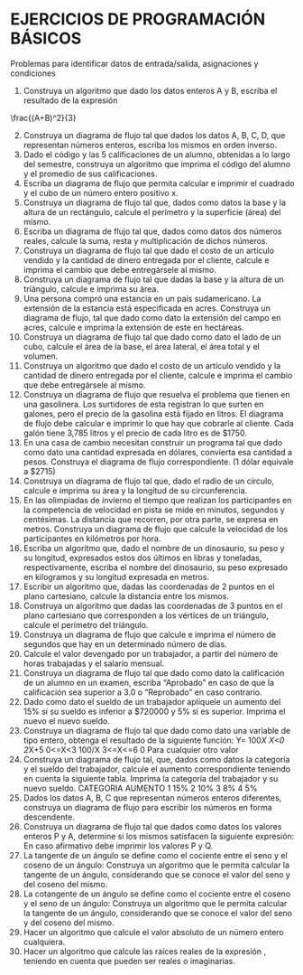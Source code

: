 # EJERCICIOS DE PROGRAMACIÓN BÁSICOS

Problemas para identificar datos de entrada/salida, asignaciones y condiciones

1. Construya un algoritmo que dado los datos enteros A y B, escriba el resultado de la expresión

\frac{(A+B)^2}{3}

2. Construya un diagrama de flujo tal que dados los datos A, B, C, D, que representan números enteros, escriba los mismos en orden inverso.
3.	Dado el código y las 5 calificaciones de un alumno, obtenidas a lo largo del semestre, construya un algoritmo que imprima el código del alumno y el promedio de sus calificaciones.
4.	Escriba un diagrama de flujo que permita calcular e imprimir el cuadrado y el cubo de un número entero positivo x.
5.	Construya un diagrama de flujo tal que, dados como datos la base y la altura de un rectángulo, calcule el perímetro y la superficie (área) del mismo.
6.	Escriba un diagrama de flujo tal que, dados como datos dos números reales, calcule la suma, resta y multiplicación de dichos números.
7.	Construya un diagrama de flujo tal que dado el costo de un artículo vendido y la cantidad de dinero entregada por el cliente, calcule e imprima el cambio que debe entregársele al mismo.
8.	Construya un diagrama de flujo tal que dadas la base y la altura de un triángulo, calcule e imprima su área.
9.	Una persona compró una estancia en un país sudamericano.  La extensión de la estancia está especificada en acres.  Construya un diagrama de flujo, tal que dado como dato la extensión del campo en acres, calcule e imprima la extensión de este en hectáreas.
10.	Construya un diagrama de flujo tal que dado como dato el lado de un cubo, calcule el área de la base, el área lateral, el área total y el volumen.
11.	Construya un algoritmo que dado el costo de un artículo vendido y la cantidad de dinero entregada por el cliente, calcule e imprima el cambio que debe entregársele al mismo.
12.	Construya un diagrama de flujo que resuelva el problema que tienen en una gasolinera.  Los surtidores de esta registran lo que surten en galones, pero el precio de la gasolina está fijado en litros.  El diagrama de flujo debe calcular e imprimir lo que hay que cobrarle al cliente.  Cada galón tiene 3,785 litros y el precio de cada litro es de $1750.
13.	 En una casa de cambio necesitan construir un programa tal que dado como dato una cantidad expresada en dólares, convierta esa cantidad a pesos.  Construya el diagrama de flujo correspondiente. (1 dólar equivale a $2715)
14.	Construya un diagrama de flujo tal que, dado el radio de un círculo, calcule e imprima su área y la longitud de su circunferencia.
15.	En las olimpiadas de invierno el tiempo que realizan los participantes en la competencia de velocidad en pista se mide en minutos, segundos y centésimas.  La distancia que recorren, por otra parte, se expresa en metros.  Construya un diagrama de flujo que calcule la velocidad de los participantes en kilómetros por hora.
16.	Escriba un algoritmo que, dado el nombre de un dinosaurio, su peso y su longitud, expresados estos dos últimos en libras y toneladas, respectivamente, escriba el nombre del dinosaurio, su peso expresado en kilogramos y su longitud expresada en metros.
17.	Escribir un algoritmo que, dadas las coordenadas de 2 puntos en el plano cartesiano, calcule la distancia entre los mismos.
18.	Construya un algoritmo que dadas las coordenadas de 3 puntos en el plano cartesiano que corresponden a los vértices de un triángulo, calcule el perímetro del triángulo.
19.	Construya un diagrama de flujo que calcule e imprima el número de segundos que hay en un determinado número de días.
20.	Calcule el valor devengado por un trabajador, a partir del número de horas trabajadas y el salario mensual.
21.	Construya un diagrama de flujo tal que dado como dato la calificación de un alumno en un examen, escriba “Aprobado” en caso de que la calificación sea superior a 3.0 o “Reprobado” en caso contrario.
22.	Dado como dato el sueldo de un trabajador aplíquele un aumento del 15% si su sueldo es inferior a $720000 y 5% si es superior.  Imprima el nuevo el nuevo sueldo.
23.	Construya un diagrama de flujo tal que dado como dato una variable de tipo entero, obtenga el resultado de la siguiente función:
Y=	100*X	X<0
	2*X+5	0<=X<3
	100/X	3<=X<=6
	0	Para cualquier otro valor
24.	Construya un diagrama de flujo tal, que, dados como datos la categoría y el sueldo del trabajador, calcule el aumento correspondiente teniendo en cuenta la siguiente tabla.  Imprima la categoría del trabajador y su nuevo sueldo.
CATEGORIA	AUMENTO
1	15%
2	10%
3	8%
4	5%
25.	Dados los datos A, B, C que representan números enteros diferentes, construya un diagrama de flujo para escribir los números en forma descendente.
26.	Construya un diagrama de flujo tal que dados como datos los valores enteros P y A, determine si los mismos satisfacen la siguiente expresión:    En caso afirmativo debe imprimir los valores P y Q.
27.	La tangente de un ángulo se define como el cociente entre el seno y el coseno de un ángulo:   Construya un algoritmo que le permita calcular la tangente de un ángulo, considerando que se conoce el valor del seno y del coseno del mismo.
28.	La cotangente de un ángulo se define como el cociente entre el coseno y el seno de un ángulo:   Construya un algoritmo que le permita calcular la tangente de un ángulo, considerando que se conoce el valor del seno y del coseno del mismo.
29.	Hacer un algoritmo que calcule el valor absoluto de un número entero cualquiera.
30.	Hacer un algoritmo que calcule las raíces reales de la expresión  , teniendo en cuenta que pueden ser reales o imaginarias.
